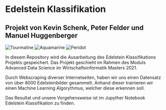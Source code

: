 # Edelstein Klassifikation
## Projekt von Kevin Schenk, Peter Felder und Manuel Huggenberger

![Tourmaline](https://www.minerals.net/GemstoneImages/tourmaline-bicolor-afghanistan-t.jpg)
![Aquamarine](https://www.minerals.net/thumbnail.aspx?image=GemStoneImages/Aquamarine_trillion_cut-thb.jpg&size=120)
![Peridot](https://www.minerals.net/GemstoneImages/peridot-afghanistan-large-t.jpg)

In diesem Repository wird die Ausarbeitung des Edelstein Klassifikations Projekts gespeichert.
Das Projekt geschieht im Rahmen des Moduls Advanced Data Science im Wirtschaftsinformatik Masters 2021.

Durch Webscraping diverser Internetseiten, haben wir uns einen Datensatz von über 8000 Edelsteinbilder gesammelt.
Anhand dieser trainieren wir einen Machine Learning Algorythmus, welcher diese erkennen soll.

Das Resultat und unsere Vorgehensweise ist im Jupyther Notebook Edelstein Klassifikation zu finden.